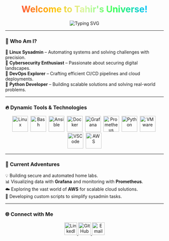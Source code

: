 <div align="center">
  <h1>
    <span style="background: linear-gradient(to right, #FF5733, #FFC300, #DAF7A6, #33FF57, #00BFFF); -webkit-background-clip: text; color: transparent;">
      Welcome to Tahir's Universe!
    </span>
  </h1>
  <p>
    <img src="https://readme-typing-svg.demolab.com?font=Fira+Code&size=28&duration=4000&pause=500&color=00BFFF&center=true&vCenter=true&multiline=true&width=800&lines=🔧+Linux+Sysadmin+|+Automation+Mastermind;🔐+Cybersecurity+Expert+|+Network+Guardian;🚀+DevOps+Explorer+|+Cloud+Innovator" alt="Typing SVG">
  </p>
</div>

---

### 🌟 **Who Am I?**  
💼 **Linux Sysadmin** – Automating systems and solving challenges with precision.  
🔐 **Cybersecurity Enthusiast** – Passionate about securing digital landscapes.  
🚀 **DevOps Explorer** – Crafting efficient CI/CD pipelines and cloud deployments.  
🐍 **Python Developer** – Building scalable solutions and solving real-world problems.  

---

### 🔥 **Dynamic Tools & Technologies**  
<p align="center">
  <img src="https://cdn.jsdelivr.net/gh/devicons/devicon/icons/linux/linux-original.svg" title="Linux" alt="Linux" width="50" height="50"/>&nbsp;
  <img src="https://cdn.jsdelivr.net/gh/devicons/devicon/icons/bash/bash-original.svg" title="Bash" alt="Bash" width="50" height="50"/>&nbsp;
  <img src="https://cdn.jsdelivr.net/gh/devicons/devicon/icons/ansible/ansible-original.svg" title="Ansible" alt="Ansible" width="50" height="50"/>&nbsp;
  <img src="https://cdn.jsdelivr.net/gh/devicons/devicon/icons/docker/docker-original.svg" title="Docker" alt="Docker" width="50" height="50"/>&nbsp;
  <img src="https://cdn.jsdelivr.net/gh/devicons/devicon/icons/grafana/grafana-original.svg" title="Grafana" alt="Grafana" width="50" height="50"/>&nbsp;
  <img src="https://cdn.jsdelivr.net/gh/devicons/devicon/icons/prometheus/prometheus-original.svg" title="Prometheus" alt="Prometheus" width="50" height="50"/>&nbsp;
  <img src="https://cdn.jsdelivr.net/gh/devicons/devicon/icons/python/python-original.svg" title="Python" alt="Python" width="50" height="50"/>&nbsp;
  <img src="https://cdn.jsdelivr.net/gh/devicons/devicon/icons/vmware/vmware-original.svg" title="VMware" alt="VMware" width="50" height="50"/>&nbsp;
  <img src="https://cdn.jsdelivr.net/gh/devicons/devicon/icons/visualstudio/visualstudio-original.svg" title="VSCode" alt="VSCode" width="50" height="50"/>&nbsp;
  <img src="https://cdn.jsdelivr.net/gh/devicons/devicon/icons/amazonwebservices/amazonwebservices-original.svg" title="AWS" alt="AWS" width="50" height="50"/>
</p>

---

### 🚀 **Current Adventures**  
💡 Building secure and automated home labs.  
📊 Visualizing data with **Grafana** and monitoring with **Prometheus**.  
☁️ Exploring the vast world of **AWS** for scalable cloud solutions.  
📂 Developing custom scripts to simplify sysadmin tasks.  

---

### 🌐 **Connect with Me**  
<p align="center">
  <a href="https://www.linkedin.com/in/tahirguluzade" target="_blank">
    <img src="https://cdn.jsdelivr.net/gh/devicons/devicon/icons/linkedin/linkedin-original.svg" title="LinkedIn" alt="LinkedIn" width="40" height="40"/>
  </a>
  <a href="https://github.com/tahirguluzade" target="_blank">
    <img src="https://cdn.jsdelivr.net/gh/devicons/devicon/icons/github/github-original.svg" title="GitHub" alt="GitHub" width="40" height="40"/>
  </a>
  <a href="mailto:youremail@example.com" target="_blank">
    <img src="https://cdn.jsdelivr.net/gh/devicons/devicon/icons/google/google-original.svg" title="Email" alt="Email" width="40" height="40"/>
  </a>
</p>




